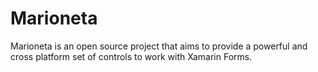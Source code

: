 # Marioneta
Marioneta is an open source project that aims to provide a powerful and cross platform set of controls to work with Xamarin Forms.
